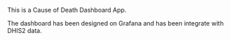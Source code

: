 This is a Cause of Death Dashboard App. 

The dashboard has been designed on Grafana and has been integrate with DHIS2 data.
